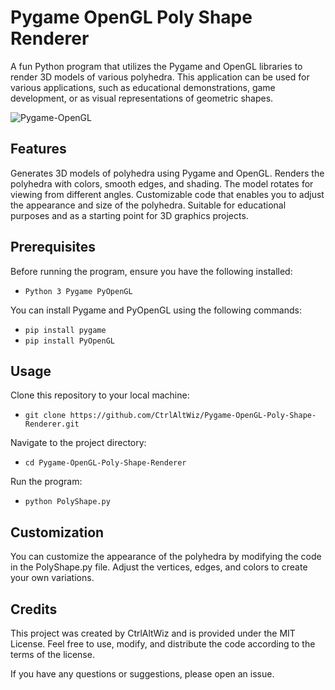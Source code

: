 # Pygame OpenGL Poly Shape Renderer
A fun Python program that utilizes the Pygame and OpenGL libraries to render 3D models of various polyhedra. This application can be used for various applications, such as educational demonstrations, game development, or as visual representations of geometric shapes.

![Pygame-OpenGL](https://github.com/CtrlAltWiz/Pygame-OpenGL-Poly-Shape-Renderer/assets/46701041/1171b678-22ed-4db1-b491-9da1c4f7afd6)

## Features

Generates 3D models of polyhedra using Pygame and OpenGL.
Renders the polyhedra with colors, smooth edges, and shading.
The model rotates for viewing from different angles.
Customizable code that enables you to adjust the appearance and size of the polyhedra.
Suitable for educational purposes and as a starting point for 3D graphics projects.

## Prerequisites

Before running the program, ensure you have the following installed:

- `Python 3
Pygame
PyOpenGL`

You can install Pygame and PyOpenGL using the following commands:
- ```pip install pygame```
- ```pip install PyOpenGL```

## Usage

Clone this repository to your local machine:
- ```git clone https://github.com/CtrlAltWiz/Pygame-OpenGL-Poly-Shape-Renderer.git```

Navigate to the project directory:
- ```cd Pygame-OpenGL-Poly-Shape-Renderer```

Run the program:
- ```python PolyShape.py```

## Customization

You can customize the appearance of the polyhedra by modifying the code in the PolyShape.py file. Adjust the vertices, edges, and colors to create your own variations.

## Credits

This project was created by CtrlAltWiz and is provided under the MIT License. Feel free to use, modify, and distribute the code according to the terms of the license.

If you have any questions or suggestions, please open an issue.
